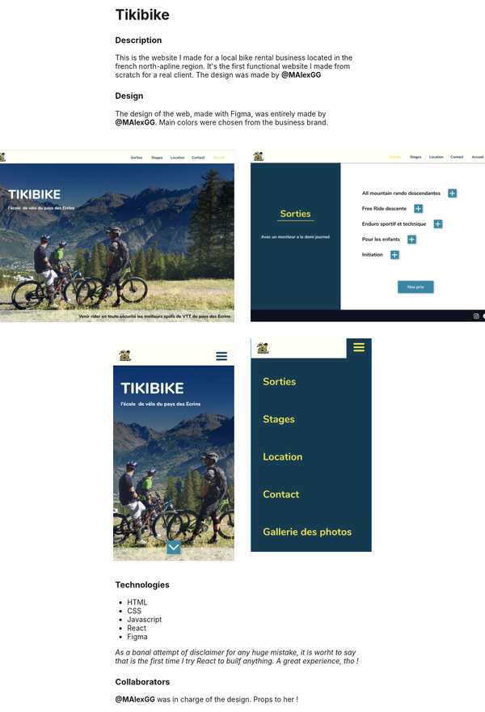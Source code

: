 # Tikibike

### Description

This is the website I made for a local bike rental business located in the french north-apline region. It's the first functional website I made from scratch for a real client. The design was made by **@MAlexGG**

### Design

The design of the web, made with Figma, was entirely made by **@MAlexGG**. Main colors were chosen from the business brand. 

<div style="display: flex; justify-content: center; align-items:center; padding-bottom: 2rem; padding-top: 2rem;">
<img src="./src/img/readme/large1.png" style="width: 30rem; padding-right: 1rem;" />
<img src="./src/img/readme/large2.png" style="width: 30rem; padding-left: 1rem;" />
</div>
<div style="display: flex; justify-content: center; align-items:center">
<img src="./src/img/readme/small1.png" style="width: 15rem; padding-right: 1rem;" />
<img src="./src/img/readme/small2.png" style="width: 15rem; padding-left: 1rem; padding-bottom: 2rem;" />
</div>

### Technologies

* HTML
* CSS
* Javascript
* React
* Figma

_As a banal attempt of disclaimer for any huge mistake, it is worht to say that is the first time I try React to builf anything. A great experience, tho !_


### Collaborators

**@MAlexGG** was in charge of the design. Props to her !
